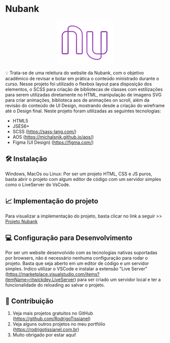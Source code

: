 # Nubank

<p align="center">
  <img src="svg/logonu.svg" alt="esta imagem é a logo do Nubank" border="0">
</p>

💡  Trata-se de uma releitura do website da Nubank, com o objetivo acadêmico de revisar e botar em prática o conteúdo
ministrado durante o curso. Nesse projeto foi utilizado o flexbox layout para disposição dos elementos, o SCSS para criação
de bibliotecas de classes com estilizações para serem utilizadas diretamente no HTML, manipulação de imagens SVG para criar
animações, biblioteca aos de animações on scroll, além da revisão do conteúdo de UI Design, mostrando desde a criação do 
wireframe até o Design final. Neste projeto foram utilizadas as seguintes tecnologias:

* HTML5
* JSES6+
* SCSS (https://sass-lang.com/)
* AOS (https://michalsnik.github.io/aos/)
* Figma (UI Design) (https://figma.com/)


## 🛠 Instalação

Windows, MacOs ou Linux: Por ser um projeto HTML, CSS e JS puros, basta abrir 
o projeto com algum editor de código com um servidor simples como o LiveServer do VsCode.

## 📈 Implementação do projeto

Para visualizar a implementação do projeto, basta clicar no link a seguir >> [Projeto Nubank](https://rodrigotissianel.com.br/nubank/)

## 💻 Configuração para Desenvolvimento

Por ser um website desenvolvido com as tecnologias nativas suportadas por browsers, 
não é necessário nenhuma configuração para rodar o projeto. Basta que seja aberto 
em um editor de código e um servidor simples. Indico utilizar o VSCode e 
instalar a extensão "Live Server" (https://marketplace.visualstudio.com/items?itemName=ritwickdey.LiveServer) para ser criado um servidor local e ter a funcionalidade do reloading
ao salvar o projeto.

## 🚀 Contribuição

1. Veja mais projetos gratuitos no GitHub (<https://github.com/RodrigoTissianel>)
2. Veja alguns outros projetos no meu portfólio (<https://rodrigotissianel.com.br>)
3. Muito obrigado por estar aqui!
